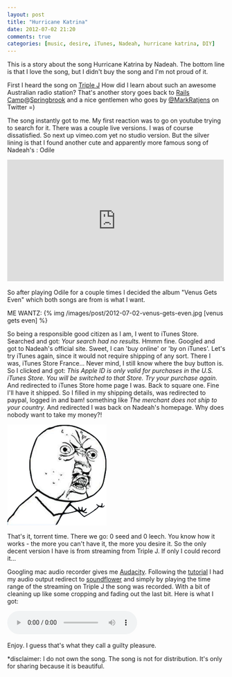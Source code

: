 ```yaml
---
layout: post
title: "Hurricane Katrina"
date: 2012-07-02 21:20
comments: true
categories: [music, desire, iTunes, Nadeah, hurricane katrina, DIY]
---
```

This is a story about the song Hurricane Katrina by Nadeah. The bottom line is that I love the song, but I didn't buy the song and I'm not proud of it.

First I heard the song on [Triple J](http://www.abc.net.au/triplej/roots/playlist/default.htm) How did I learn about such an awesome Australian radio station? That's another story goes back to [Rails Camp](http://railscamps.com/)@[Springbrook](http://goo.gl/maps/NoYP) and a nice gentlemen who goes by [@MarkRatjens](https://twitter.com/#!/MarkRatjens) on Twitter =)

The song instantly got to me. My first reaction was to go on youtube trying to search for it. There was a couple live versions. I was of course dissatisfied. So next up vimeo.com yet no studio version. But the silver lining is that I found another cute and apparently more famous song of Nadeah's : Odile

<iframe src="http://player.vimeo.com/video/31532711" width="500" height="281" frameborder="0" webkitAllowFullScreen mozallowfullscreen allowFullScreen></iframe>

So after playing Odile for a couple times I decided the album "Venus Gets Even" which both songs are from is what I want.

ME WANTZ:
{% img /images/post/2012-07-02-venus-gets-even.jpg [venus gets even] %}

So being a responsible good citizen as I am, I went to iTunes Store. Searched and got: *Your search had no results.* Hmmm fine. Googled and got to Nadeah's official site. Sweet, I can 'buy online' or 'by on iTunes'. Let's try iTunes again, since it would not require shipping of any sort. There I was, iTunes Store France... Never mind, I still know where the buy button is. So I clicked and got: *This Apple ID is only valid for purchases in the U.S. iTunes Store. You will be switched to that Store. Try your purchase again.* And redirected to iTunes Store home page I was. Back to square one. Fine I'll have it shipped. So I filled in my shipping details, was redirected to paypal, logged in and bam! something like *The merchant does not ship to your country.* And redirected I was back on Nadeah's homepage. Why does nobody want to take my money?!

<img src='/images/post/2012-07-02-rage-face.png' title='rageface' class='plain'/>

That's it, torrent time. There we go: 0 seed and 0 leech. You know how it works - the more you can't have it, the more you desire it. So the only decent version I have is from streaming from Triple J. If only I could record it...

Googling mac audio recorder gives me [Audacity](http://audacity.sourceforge.net/). Following the [tutorial](http://manual.audacityteam.org/help/manual/man/tutorial_recording_computer_playback_on_mac.html) I had my audio output redirect to [soundflower](http://cycling74.com/soundflower-landing-page/) and simply by playing the time range of the streaming on Triple J the song was recorded. With a bit of cleaning up like some cropping and fading out the last bit. Here is what I got:

<audio controls="controls">
  <source src="/media/Hurricane_Katrina.mp3" type="audio/mp3" />
  Awww too bad your browser does not support the audio tag.
</audio>

Enjoy. I guess that's what they call a guilty pleasure.

*disclaimer: I do not own the song. The song is not for distribution. It's only for sharing because it is beautiful.